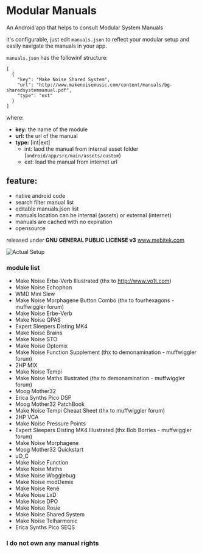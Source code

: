 # Modular Manuals

An Android app that helps to consult Modular System Manuals

it's configurable, just edit ```manuals.json``` to reflect your modular setup and easily navigate the manuals in your app.

```manuals.json``` has the followinf structure:

```
[
  {
    "key": "Make Noise Shared System",
    "url": "http://www.makenoisemusic.com/content/manuals/bg-sharedsystemmanual.pdf",
    "type": "ext"
  }
]
```

where:

* **key:** the name of the module
* **url:** the url of the manual
* **type:** [int|ext] 
  * int: laod the manual from internal asset folder (```android/app/src/main/assets/custom```)
  * ext: load the manual from internet url

## feature:
* native android code
* search filter manual list
* editable manuals.json list
* manuals location can be internal (assets) or external (internet)
* manuals are cached with no expiration
* opensource

released under **GNU GENERAL PUBLIC LICENSE v3** www.mebitek.com

![Actual Setup](https://www.modulargrid.net/e/racks/view/833923)

### module list
* Make Noise Erbe-Verb Illustrated (thx to http://www.vo1t.com)
* Make Noise Echophon
* WMD Mini Slew
* Make Noise Morphagene Button Combo (thx to fourhexagons - muffwiggler forum)
* Make Noise Erbe-Verb
* Make Noise QPAS
* Expert Sleepers Disting MK4
* Make Noise Brains
* Make Noise STO
* Make Noise Optomix
* Make Noise Function Supplement (thx to demonamination - muffwiggler forum)
* 2HP MIX
* Make Noise Tempi
* Make Noise Maths Illustrated  (thx to demonamination - muffwiggler forum)
* Moog Mother32
* Erica Synths Pico DSP
* Moog Mother32 PatchBook
* Make Noise Tempi Cheaat Sheet (thx to muffwiggler forum)
* 2HP VCA
* Make Noise Pressure Points
* Expert Sleepers Disting MK4 Illustrated (thx Bob Borries - muffwiggler forum)
* Make Noise Morphagene
* Moog Mother32 Quickstart
* uO_C
* Make Noise Function
* Make Noise Maths
* Make Noise Wogglebug
* Make Noise modDemix
* Make Noise René
* Make Noise LxD
* Make Noise DPO
* Make Noise Rosie
* Make Noise Shared System
* Make Noise Telharmonic
* Erica Synths Pico SEQS

### I do not own any manual rights
